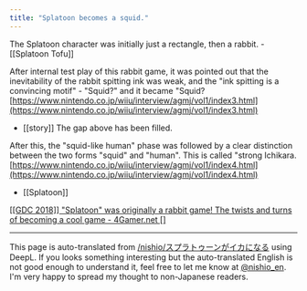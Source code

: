 ```yaml
---
title: "Splatoon becomes a squid."
---
```


The Splatoon character was initially just a rectangle, then a rabbit.
    - [[Splatoon Tofu]]

After internal test play of this rabbit game, it was pointed out that the inevitability of the rabbit spitting ink was weak, and the "ink spitting is a convincing motif" - "Squid?" and it became "Squid?
[https://www.nintendo.co.jp/wiiu/interview/agmj/vol1/index3.html](https://www.nintendo.co.jp/wiiu/interview/agmj/vol1/index3.html)

- [[story]] The gap above has been filled.

After this, the "squid-like human" phase was followed by a clear distinction between the two forms "squid" and "human".
This is called "strong Ichikara.
[https://www.nintendo.co.jp/wiiu/interview/agmj/vol1/index4.html](https://www.nintendo.co.jp/wiiu/interview/agmj/vol1/index4.html)

- [[Splatoon]]

[[[GDC 2018]] "Splatoon" was originally a rabbit game! The twists and turns of becoming a cool game - 4Gamer.net []](https://www.4gamer.net/games/368/G036835/20180322116/)

---
This page is auto-translated from [/nishio/スプラトゥーンがイカになる](https://scrapbox.io/nishio/スプラトゥーンがイカになる) using DeepL. If you looks something interesting but the auto-translated English is not good enough to understand it, feel free to let me know at [@nishio_en](https://twitter.com/nishio_en). I'm very happy to spread my thought to non-Japanese readers.
